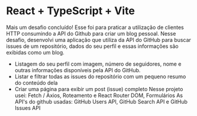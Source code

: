 # React + TypeScript + Vite

Mais um desafio concluído! Esse foi para praticar a utilização de clientes HTTP consumindo a API do Github para criar um blog pessoal.
Nesse desafio, desenvolvi uma aplicação que utiliza da API do GitHub para buscar issues de um repositório, dados do seu perfil e essas informações são exibidas como um blog.
- Listagem do seu perfil com imagem, número de seguidores, nome e outras informações disponíveis pela API do GitHub.
- Listar e filtrar todas as issues do repositório com um pequeno resumo do conteúdo dela
- Criar uma página para exibir um post (issue) completo
Nesse projeto usei:  Fetch / Axios, Roteamento e React Router DOM, Formulários
As API's do github usadas: GitHub Users API, GitHub Search API e GitHub Issues API
